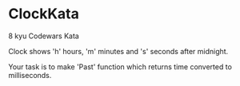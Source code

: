 # ClockKata
8 kyu Codewars Kata

Clock shows 'h' hours, 'm' minutes and 's' seconds after midnight.

Your task is to make 'Past' function which returns time converted to milliseconds.
